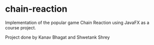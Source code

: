 # chain-reaction
Implementation of the popular game Chain Reaction using JavaFX as a course project.

Project done by Kanav Bhagat and Shwetank Shrey
